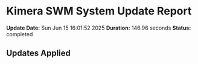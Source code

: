 # Kimera SWM System Update Report

**Update Date:** Sun Jun 15 16:01:52 2025
**Duration:** 146.96 seconds
**Status:** completed

## Updates Applied


